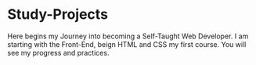 # Study-Projects
Here begins my Journey into becoming a Self-Taught Web Developer.
I am starting with the Front-End, beign HTML and CSS my first course.
You will see my progress and practices.
